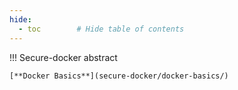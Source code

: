 ```yaml
---
hide:
  - toc        # Hide table of contents
---
```


!!! Secure-docker abstract

	[**Docker Basics**](secure-docker/docker-basics/)